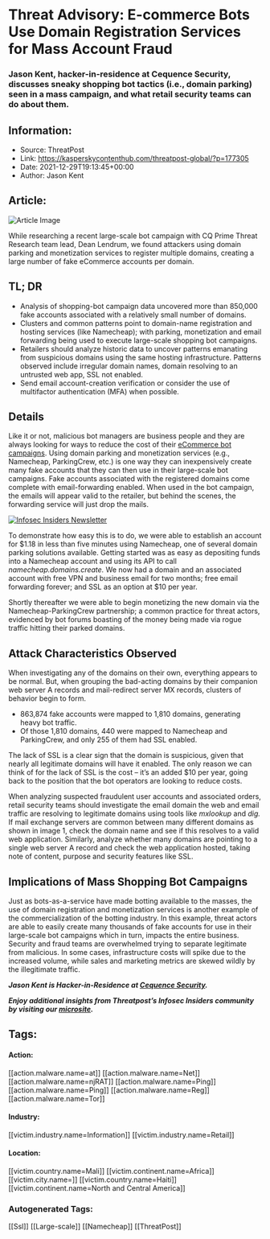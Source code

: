 # Threat Advisory: E-commerce Bots Use Domain Registration Services for Mass Account Fraud
### Jason Kent, hacker-in-residence at Cequence Security, discusses sneaky shopping bot tactics (i.e., domain parking) seen in a mass campaign, and what retail security teams can do about them.

## Information:
+ Source: ThreatPost
+ Link: https://kasperskycontenthub.com/threatpost-global/?p=177305
+ Date: 2021-12-29T19:13:45+00:00
+ Author: Jason Kent


## Article:
![Article Image](https://media.threatpost.com/wp-content/uploads/sites/103/2021/05/19122836/Botnet2-e1621441729944.jpg)

While researching a recent large-scale bot campaign with CQ Prime Threat Research team lead, Dean Lendrum, we found attackers using domain parking and monetization services to register multiple domains, creating a large number of fake eCommerce accounts per domain.


TL; DR
------


* Analysis of shopping-bot campaign data uncovered more than 850,000 fake accounts associated with a relatively small number of domains.
* Clusters and common patterns point to domain-name registration and hosting services (like Namecheap); with parking, monetization and email forwarding being used to execute large-scale shopping bot campaigns.
* Retailers should analyze historic data to uncover patterns emanating from suspicious domains using the same hosting infrastructure. Patterns observed include irregular domain names, domain resolving to an untrusted web app, SSL not enabled.
* Send email account-creation verification or consider the use of multifactor authentication (MFA) when possible.


Details
-------


Like it or not, malicious bot managers are business people and they are always looking for ways to reduce the cost of their [eCommerce bot campaigns](https://threatpost.com/pandemic-grinchbots-surge-activity/176898/). Using domain parking and monetization services (e.g., Namecheap, ParkingCrew, etc.) is one way they can inexpensively create many fake accounts that they can then use in their large-scale bot campaigns. Fake accounts associated with the registered domains come complete with email-forwarding enabled. When used in the bot campaign, the emails will appear valid to the retailer, but behind the scenes, the forwarding service will just drop the mails.


[![Infosec Insiders Newsletter](https://media.threatpost.com/wp-content/uploads/sites/103/2021/07/10165815/infosec_insiders_in_article_promo.png)](https://threatpost.com/infosec-insider-subscription-page/?utm_source=ART&utm_medium=ART&utm_campaign=InfosecInsiders_Newsletter_Promo/)


To demonstrate how easy this is to do, we were able to establish an account for $1.18 in less than five minutes using Namecheap, one of several domain parking solutions available. Getting started was as easy as depositing funds into a Namecheap account and using its API to call *namecheap.domains.create.* We now had a domain and an associated account with free VPN and business email for two months; free email forwarding forever; and SSL as an option at $10 per year.


Shortly thereafter we were able to begin monetizing the new domain via the Namecheap-ParkingCrew partnership; a common practice for threat actors, evidenced by bot forums boasting of the money being made via rogue traffic hitting their parked domains.


Attack Characteristics Observed
-------------------------------


When investigating any of the domains on their own, everything appears to be normal. But, when grouping the bad-acting domains by their companion web server A records and mail-redirect server MX records, clusters of behavior begin to form.


* 863,874 fake accounts were mapped to 1,810 domains, generating heavy bot traffic.
* Of those 1,810 domains, 440 were mapped to Namecheap and ParkingCrew, and only 255 of them had SSL enabled.


The lack of SSL is a clear sign that the domain is suspicious, given that nearly all legitimate domains will have it enabled. The only reason we can think of for the lack of SSL is the cost – it’s an added $10 per year, going back to the position that the bot operators are looking to reduce costs.


When analyzing suspected fraudulent user accounts and associated orders, retail security teams should investigate the email domain the web and email traffic are resolving to legitimate domains using tools like *mxlookup* and *dig.* If mail exchange servers are common between many different domains as shown in image 1, check the domain name and see if this resolves to a valid web application. Similarly, analyze whether many domains are pointing to a single web server A record and check the web application hosted, taking note of content, purpose and security features like SSL.


Implications of Mass Shopping Bot Campaigns
-------------------------------------------


Just as bots-as-a-service have made botting available to the masses, the use of domain registration and monetization services is another example of the commercialization of the botting industry. In this example, threat actors are able to easily create many thousands of fake accounts for use in their large-scale bot campaigns which in turn, impacts the entire business. Security and fraud teams are overwhelmed trying to separate legitimate from malicious. In some cases, infrastructure costs will spike due to the increased volume, while sales and marketing metrics are skewed wildly by the illegitimate traffic.


***Jason Kent is Hacker-in-Residence at [Cequence Security](http://www.cequence.ai).***


***Enjoy additional insights from Threatpost’s Infosec Insiders community by visiting our [microsite](https://threatpost.com/microsite/infosec-insiders-community/).***





## Tags:

#### Action:
[[action.malware.name=at]] [[action.malware.name=Net]] [[action.malware.name=njRAT]] [[action.malware.name=Ping]] [[action.malware.name=Ping]] [[action.malware.name=Reg]] [[action.malware.name=Tor]]

#### Industry:
[[victim.industry.name=Information]] [[victim.industry.name=Retail]]

#### Location:
[[victim.country.name=Mali]] [[victim.continent.name=Africa]] [[victim.city.name=]] [[victim.country.name=Haiti]] [[victim.continent.name=North and Central America]]

### Autogenerated Tags:
[[Ssl]] [[Large-scale]] [[Namecheap]] [[ThreatPost]]


